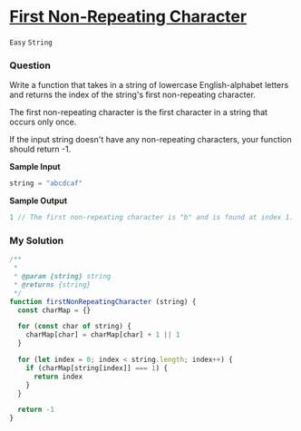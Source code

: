 # [First Non-Repeating Character](https://www.algoexpert.io/questions/first-non-repeating-character)

`Easy` `String`

### Question

Write a function that takes in a string of lowercase English-alphabet letters and returns the index of the string's first non-repeating character.

The first non-repeating character is the first character in a string that occurs only once.

If the input string doesn't have any non-repeating characters, your function should return -1.

**Sample Input**
```js
string = "abcdcaf"
```

**Sample Output**
```js
1 // The first non-repeating character is "b" and is found at index 1.
```

### My Solution
```js
/**
 * 
 * @param {string} string 
 * @returns {string}
 */
function firstNonRepeatingCharacter (string) {
  const charMap = {}

  for (const char of string) {
    charMap[char] = charMap[char] + 1 || 1
  }

  for (let index = 0; index < string.length; index++) {
    if (charMap[string[index]] === 1) {
      return index
    }
  }

  return -1
}
```
